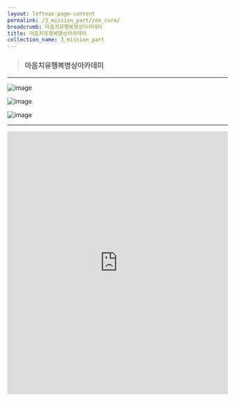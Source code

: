 ```yaml
---
layout: leftnav-page-content
permalink: /3_mission_part/zen_cure/
breadcrumb: 마음치유행복명상아카데미
title: 마음치유행복명상아카데미
collection_name: 3_mission_part
---
```


> ### **마음치유행복명상아카데미**

---
<!--
> **마음치유 행복명상 아카데미 안내**

* 8주 프로그램(숲 힐링명상 포함 총 10회
* 매주 금요일 오후 7시 30분
* 90분간 진행(30분 원리강의 / 60분 실습)
* 장소 : 도솔산 화암사 마음치유학교
* 문의/신청 : [[<span style="color:blue">문의 및 신청 바로가기</span>] ](/1_0_templeNews/questions/)

-->
![image]({{site.baseurl}}/images/religious_part/s08_img_01.jpg)

![image]({{site.baseurl}}/images/religious_part/s08_img_02.jpg)

![image]({{site.baseurl}}/images/religious_part/s08_img_03.jpg)

---

<iframe width="100%"
        height="600"
        src="https://m.cafe.naver.com/ca-fe/web/cafes/29963936/menus/6"
        frameborder="0"
        allow="autoplay; encrypted-media"
        allowfullscreen></iframe>

<!-- please email [dosol-hwaam@naver.com](mailto:dosol-hwaam@naver.com).      -->

<!-- [years](https://www.google.com.sg/search?q=year&oq=year&aqs=chrome..69i57j69i61j0l4.326j0j4&sourceid=chrome&ie=UTF-8){:target="_blank"}  -->
